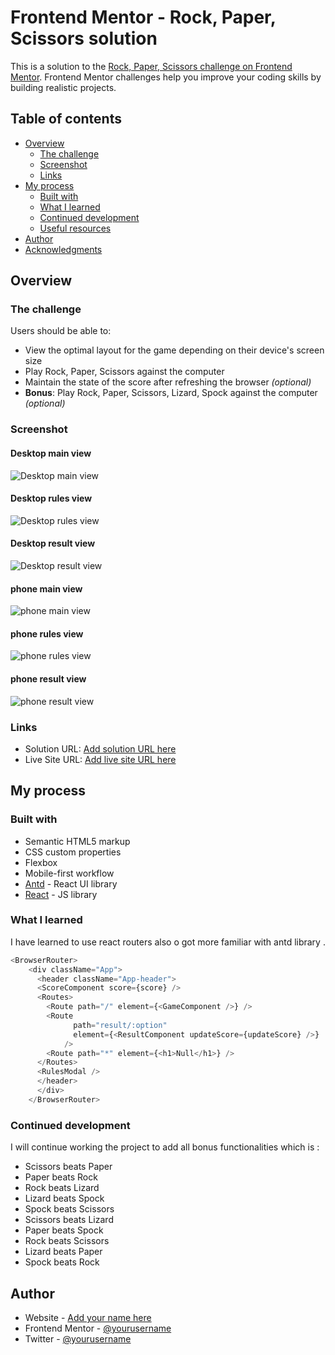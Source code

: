# Frontend Mentor - Rock, Paper, Scissors solution

This is a solution to the [Rock, Paper, Scissors challenge on Frontend Mentor](https://www.frontendmentor.io/challenges/rock-paper-scissors-game-pTgwgvgH). Frontend Mentor challenges help you improve your coding skills by building realistic projects. 

## Table of contents

- [Overview](#overview)
  - [The challenge](#the-challenge)
  - [Screenshot](#screenshot)
  - [Links](#links)
- [My process](#my-process)
  - [Built with](#built-with)
  - [What I learned](#what-i-learned)
  - [Continued development](#continued-development)
  - [Useful resources](#useful-resources)
- [Author](#author)
- [Acknowledgments](#acknowledgments)


## Overview

### The challenge

Users should be able to:

- View the optimal layout for the game depending on their device's screen size
- Play Rock, Paper, Scissors against the computer
- Maintain the state of the score after refreshing the browser _(optional)_
- **Bonus**: Play Rock, Paper, Scissors, Lizard, Spock against the computer _(optional)_

### Screenshot
#### Desktop main view
![Desktop main view](./screenshots/desktop-main.png)
#### Desktop rules view
![Desktop rules view](./screenshots/desktop-rules.png)
#### Desktop result view
![Desktop result view](./screenshots/desktop-result.png)
#### phone main view
![phone main view](./screenshots/phone-game.png)
#### phone rules view
![phone rules view](./screenshots/phone-rules.png)
#### phone result view
![phone result view](./screenshots/phone-result.png)
### Links

- Solution URL: [Add solution URL here](https://your-solution-url.com)
- Live Site URL: [Add live site URL here](https://your-live-site-url.com)

## My process

### Built with

- Semantic HTML5 markup
- CSS custom properties
- Flexbox
- Mobile-first workflow
- [Antd](https://ant.design/) -  React UI library
- [React](https://reactjs.org/) - JS library


### What I learned

I have learned to use react routers also o got more familiar with antd library .

```js
<BrowserRouter>
    <div className="App">
      <header className="App-header">
      <ScoreComponent score={score} />
      <Routes>
        <Route path="/" element={<GameComponent />} />
        <Route
              path="result/:option"
              element={<ResultComponent updateScore={updateScore} />}
            />
        <Route path="*" element={<h1>Null</h1>} />
      </Routes>
      <RulesModal />
      </header>
      </div>
    </BrowserRouter>
```

### Continued development

I will continue working the project to add all bonus functionalities which is :

- Scissors beats Paper
- Paper beats Rock
- Rock beats Lizard
- Lizard beats Spock
- Spock beats Scissors
- Scissors beats Lizard
- Paper beats Spock
- Rock beats Scissors
- Lizard beats Paper
- Spock beats Rock

## Author

- Website - [Add your name here](https://www.your-site.com)
- Frontend Mentor - [@yourusername](https://www.frontendmentor.io/profile/yourusername)
- Twitter - [@yourusername](https://www.twitter.com/yourusername)

